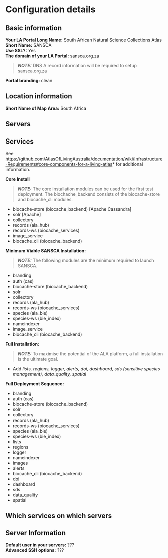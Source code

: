 # Configuration details

## Basic information

**Your LA Portal Long Name:** South African Natural Science Collections Atlas  
**Short Name:** SANSCA  
**Use SSL?:** Yes  
**The domain of your LA Portal:** sansca.org.za  
> **_NOTE:_** DNS A record information will be required to setup sansca.org.za

**Portal branding:** clean  

## Location information

**Short Name of Map Area:** South Africa
## Servers
## Services
See https://github.com/AtlasOfLivingAustralia/documentation/wiki/Infrastructure-Requirements#core-components-for-a-living-atlas* for additional information.

**Core Install**
> **_NOTE:_** The core installation modules can be used for the first test deployment. The biochache_backend consists of the biocache-store and biocache_cli modules. 
* biocache-store (biocache_backend) [Apache Cassandra]
* solr [Apache]
* collectory
* records (ala_hub)
* records-ws (biocache_services)
* image_service
* biocache_cli (biocache_backend)

**Minimum Viable SANSCA Installation:**
> **_NOTE:_** The following modules are the minimum required to launch SANSCA.
* branding
* auth (cas)
* biocache-store (biocache_backend)
* solr
* collectory
* records (ala_hub)
* records-ws (biocache_services)
* species (ala_bie)
* species-ws (bie_index)
* nameindexer
* image_service
* biocache_cli (biocache_backend)

**Full Installation:**
> **_NOTE:_** To maximise the potential of the ALA platform, a full installation is the ultimate goal.
* Add *lists, regions, logger, alerts, doi, dashboard, sds (sensitive species management), data_quality, spatial*

**Full Deployment Sequence:**  
* branding
* auth (cas)
* biocache-store (biocache_backend)
* solr
* collectory
* records (ala_hub)
* records-ws (biocache_services)
* species (ala_bie)
* species-ws (bie_index)
* lists
* regions
* logger
* nameindexer
* images
* alerts
* biocache_cli (biocache_backend)
* doi
* dashboard
* sds
* data_quality
* spatial

## Which services on which servers
## Server Information

**Default user in your servers:** ???  
**Advanced SSH options:** ???
